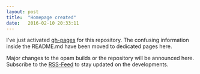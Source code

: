 ```yaml
---
layout: post
title:  "Homepage created"
date:   2016-02-10 20:33:11
---
```


I've just activated
[gh-pages](https://github.com/fdopen/opam-repository-mingw/tree/gh-pages)
for this repository. The confusing information inside the README.md
have been moved to dedicated pages here.

Major changes to the opam builds or the repository will be announced
here. Subscribe to the [RSS-Feed](/feed.xml) to stay updated on the
developments.
